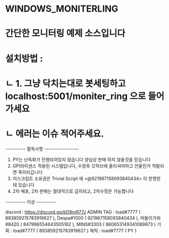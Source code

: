 # WINDOWS_MONITERLING
# 간단한 모니터링 예제 소스입니다
# 설치방법 :
#   ㄴ 1. 그냥 닥치는대로 봇세팅하고 localhost:5001/moniter_ring 으로 들어가세요
#   ㄴ 에러는 이슈 적어주세요.

---------- 필독사항 -----------------

1. PY는 난독화가 진행되어있지 않습니다 양심상 판매 하지 않을것을 믿습니다
2. GPI라이센스 적용된 시스템입니다, 수정후 깃허브에 올리셔야하고 안올린거 적발되면 죽이러깁니다
3. 이스크립트 소유권은 Trivial Script 에 <@921967158093840434> 이 한명한테 있습니다
4. 2차 배포, 2차 판매는 절대적으로 금지되고, 2차수정은 가능합니다

---------- 이상 ----------

discord : https://discord.gg/bD8mR77J
ADMIN TAG : load#7777 ( 893859215783919627 ), Despa#1000 ( 921967158093840434 ), 떠돌이가위#8420 ( 847996554643505162 ), MINS#3303 ( 860653149341089873 ) 
기획 : load#7777 ( 893859215783919627 )
제작 : load#7777 ( PY ) 
